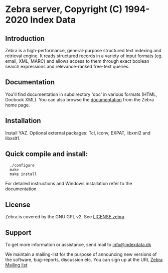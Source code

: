 # Zebra server, Copyright (C) 1994-2020 Index Data

## Introduction

Zebra is a high-performance, general-purpose structured text indexing
and retrieval engine. It reads structured records in a variety of input
formats (eg. email, XML, MARC) and allows access to them through exact
boolean search expressions and relevance-ranked free-text queries.

## Documentation

You'll find documentation in subdirectory 'doc' in various
formats (HTML, Docbook XML). You can also browse the
[documentation](http://www.indexdata.com/zebra/doc) from the Zebra
home page.

## Installation

Install YAZ. Optional external packages: Tcl, iconv, EXPAT, libxml2
and libxslt1.

## Quick compile and install:
```
  ./configure
  make
  make install
```

For detailed instructions and Windows installation refer to
the documentation.

## License

Zebra is covered by the GNU GPL v2. See [LICENSE.zebra](LICENSE.zebra).

## Support

To get more information or assistance, send mail to info@indexdata.dk

We maintain a mailing-list for the purpose of announcing new versions of
the software, bug-reports, discussion etc. You can sign up at the URL
[Zebra Mailing
list](http://lists.indexdata.dk/cgi-bin/mailman/listinfo/zebralist)
